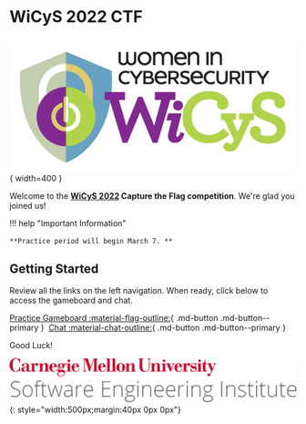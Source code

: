 # WiCyS 2022 CTF

![WiCyS Logo](assets/NEWWiCySLogo.png){ width=400 }

Welcome to the **[WiCyS 2022](https://www.wicys.org/events/wicys-2022/) Capture the Flag competition**. We're glad you joined us!

!!! help "Important Information"

    **Practice period will begin March 7. **


## Getting Started

Review all the links on the left navigation. When ready, click below to access the gameboard and chat.

[Practice Gameboard :material-flag-outline:](https://wictf.com/gameboard/home){ .md-button .md-button--primary }&nbsp;&nbsp;[Chat :material-chat-outline:](https://wictf.com/chat){ .md-button .md-button--primary }

Good Luck!

![CMU SEI Unitmark](assets/cmu-sei-unitmark.png){: style="width:500px;margin:40px 0px 0px"}